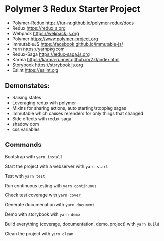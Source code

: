 # Polymer 3 Redux Starter Project

- Polymer-Redux <https://tur-nr.github.io/polymer-redux/docs>
- Redux <https://redux.js.org>
- Webpack <https://webpack.js.org>
- Polymer <https://www.polymer-project.org>
- ImmutableJS <https://facebook.github.io/immutable-js/>
- Yarn <https://yarnpkg.com>
- Redux-Saga <https://redux-saga.js.org>
- Karma <https://karma-runner.github.io/2.0/index.html>
- Storybook <https://storybook.js.org>
- Eslint <https://eslint.org>

## Demonstates:

- Raising states
- Leveraging redux with polymer
- Mixins for sharing actions, auto starting/stopping sagas
- Immutable which causes rerenders for only things that changed
- Side effects with redux-saga
- shadow dom
- css variables

## Commands

Bootstrap with
`yarn install`

Start the project with a webserver with
`yarn start`

Test with
`yarn test`

Run continuous testing with
`yarn continuous`

Check test coverage with
`yarn cover`

Generate documenation with
`yarn document`

Demo with storybook with
`yarn demo`

Build everything (coverage, documentation, demo, project) with
`yarn build`

Clean the project with
`yarn clean`
